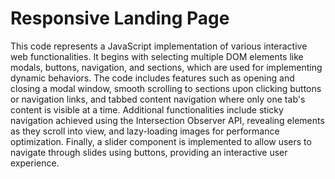 # Responsive Landing Page
This code represents a JavaScript implementation of various interactive web functionalities. It begins with selecting multiple DOM elements like modals, buttons, navigation, and sections, which are used for implementing dynamic behaviors. The code includes features such as opening and closing a modal window, smooth scrolling to sections upon clicking buttons or navigation links, and tabbed content navigation where only one tab's content is visible at a time. Additional functionalities include sticky navigation achieved using the Intersection Observer API, revealing elements as they scroll into view, and lazy-loading images for performance optimization. Finally, a slider component is implemented to allow users to navigate through slides using buttons, providing an interactive user experience.
